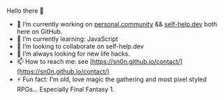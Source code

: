 Hello there 👋

- 🔭 I’m currently working on [personal.community](https://personal.community) && [self-help.dev](https://self-help.dev) both here on GitHub.
- 🌱 I’m currently learning: JavaScript
- 👯 I’m looking to collaborate on self-help.dev
- 🤔 I’m always looking for new life hacks.
- 📫 How to reach me: see [https://sn0n.github.io/contact/](https://sn0n.github.io/contact/)
- ⚡ Fun fact: I'm old, love magic the gathering and most pixel styled RPGs... Especially Final Fantasy 1.

